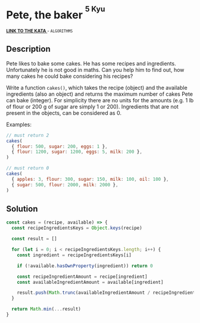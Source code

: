 <h1>Pete, the baker <sup><sup>5 Kyu</sup></sup></h1>

<sup>
  <a href="https://www.codewars.com/kata/525c65e51bf619685c000059">
    <strong>LINK TO THE KATA</strong>
  </a> - <code>ALGORITHMS</code>
</sup>

## Description

Pete likes to bake some cakes. He has some recipes and ingredients. Unfortunately he is not good in maths. Can you help him to find out, how many cakes he could bake considering his recipes?

Write a function `cakes()`, which takes the recipe (object) and the available ingredients (also an object) and returns the maximum number of cakes Pete can bake (integer). For simplicity there are no units for the amounts (e.g. 1 lb of flour or 200 g of sugar are simply 1 or 200). Ingredients that are not present in the objects, can be considered as 0.

Examples:

```javascript
// must return 2
cakes(
  { flour: 500, sugar: 200, eggs: 1 },
  { flour: 1200, sugar: 1200, eggs: 5, milk: 200 },
)

// must return 0
cakes(
  { apples: 3, flour: 300, sugar: 150, milk: 100, oil: 100 },
  { sugar: 500, flour: 2000, milk: 2000 },
)
```

## Solution

```javascript
const cakes = (recipe, available) => {
  const recipeIngredientsKeys = Object.keys(recipe)

  const result = []

  for (let i = 0; i < recipeIngredientsKeys.length; i++) {
    const ingredient = recipeIngredientsKeys[i]

    if (!available.hasOwnProperty(ingredient)) return 0

    const recipeIngredientAmount = recipe[ingredient]
    const availableIngredientAmount = available[ingredient]

    result.push(Math.trunc(availableIngredientAmount / recipeIngredientAmount))
  }

  return Math.min(...result)
}
```
